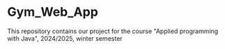# Gym_Web_App
 This repository contains our project for the course "Applied programming with Java", 2024/2025, winter semester
